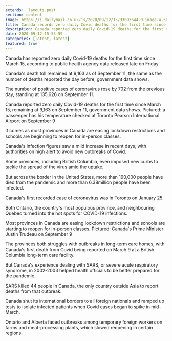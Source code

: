 ```yaml
---
extends: _layouts.post
section: content
image: https://i.dailymail.co.uk/1s/2020/09/12/15/33093644-0-image-a-50_1599919996180.jpg 
title: Canada records zero daily Covid deaths for the first time since MARCH and suffers 702 more cases 
description: Canada reported zero daily Covid-19 deaths for the first time since March 15, according to Fridays public health agency data. The number of positive Covid cases rose by 702 on September 11. 
date: 2020-09-12-15-53-59 
categories: [latest, latest] 
featured: true 
--- 
```

Canada has reported zero daily Covid-19 deaths for the first time since March 15, according to public health agency data released late on Friday.

Canada's death toll remained at 9,163 as of September 11, the same as the number of deaths reported the day before, government data shows. 

The number of positive cases of coronavirus rose by 702 from the previous day, standing at 135,626 on September 11.

Canada reported zero daily Covid-19 deaths for the first time since March 15, remaining at 9,163 on September 11, government data shows. Pictured: a passenger has his temperature checked at Toronto Pearson International Airport on September 9

It comes as most provinces in Canada are easing lockdown restrictions and schools are beginning to reopen for in-person classes. 

Canada's infection figures saw a mild increase in recent days, with authorities on high alert to avoid new outbreaks of Covid.

Some provinces, including British Columbia, even imposed new curbs to tackle the spread of the virus amid the uptake. 

But across the border in the United States, more than 190,000 people have died from the pandemic and more than 6.38million people have been infected.

Canada's first recorded case of coronavirus was in Toronto on January 25.

Both Ontario, the country's most populous province, and neighbouring Quebec turned into the hot spots for COVID-19 infections. 

Most provinces in Canada are easing lockdown restrictions and schools are starting to reopen for in-person classes. Pictured: Canada's Prime Minister Justin Trudeau on September 9

The provinces both struggles with outbreaks in long-term care homes, with Canada's first death from Covid being reported on March 9 at a British Columbia long-term care facility.

But Canada's experience dealing with SARS, or severe acute respiratory syndrome, in 2002-2003 helped health officials to be better prepared for the pandemic.

SARS killed 44 people in Canada, the only country outside Asia to report deaths from that outbreak.

Canada shut its international borders to all foreign nationals and ramped up tests to isolate infected patients when Covid cases began to spike in mid-March.  

Ontario and Alberta faced outbreaks among temporary foreign workers on farms and meat-processing plants, which slowed reopening in certain regions.

